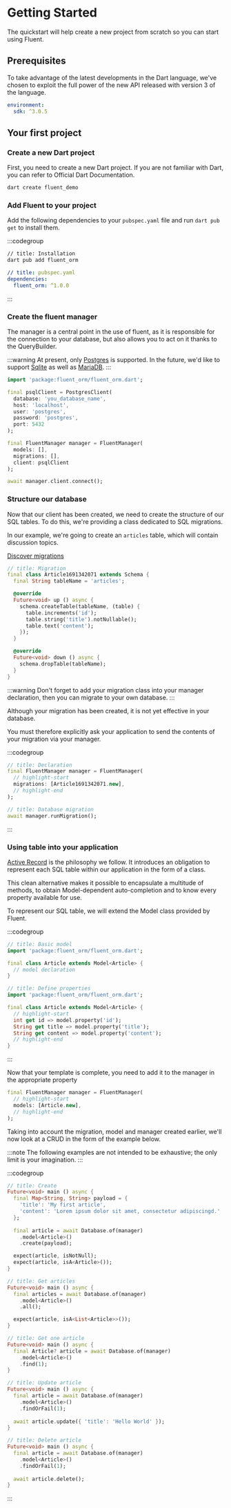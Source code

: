# Getting Started

The quickstart will help create a new project from scratch so you can start using Fluent.

## Prerequisites
To take advantage of the latest developments in the Dart language, we've chosen to exploit the full power of the new API released with version 3 of the language.
```yaml
environment:
  sdk: ^3.0.5
```

## Your first project

### Create a new Dart project
First, you need to create a new Dart project. If you are not familiar with Dart, you can refer to Official Dart Documentation.
```bash
dart create fluent_demo
```

### Add Fluent to your project
Add the following dependencies to your `pubspec.yaml` file and run `dart pub get` to install them.

:::codegroup
```bash
// title: Installation
dart pub add fluent_orm
```

```yaml
// title: pubspec.yaml
dependencies:
  fluent_orm: ^1.0.0
```
:::

### Create the fluent manager
The manager is a central point in the use of fluent, as it is responsible for the connection to your database, but also allows you to act on it thanks to the QueryBuilder.

:::warning
At present, only [Postgres](https://docs.postgresql.fr/current/app-psql.html) is supported. In the future, we'd like to support [Sqlite](https://en.wikipedia.org/wiki/MariaDB) as well as [MariaDB](https://en.wikipedia.org/wiki/MariaDB).
:::

```dart
import 'package:fluent_orm/fluent_orm.dart';

final psqlClient = PostgresClient(
  database: 'you_database_name',
  host: 'localhost',
  user: 'postgres',
  password: 'postgres',
  port: 5432
);

final FluentManager manager = FluentManager(
  models: [],
  migrations: [],
  client: psqlClient
);

await manager.client.connect();
```

### Structure our database
Now that our client has been created, we need to create the structure of our SQL tables. To do this, we're providing a class dedicated to SQL migrations.

In our example, we're going to create an `articles` table, which will contain discussion topics.

[Discover migrations](migrations)
```dart
// title: Migration
final class Article1691342071 extends Schema {
  final String tableName = 'articles';

  @override
  Future<void> up () async {
    schema.createTable(tableName, (table) {
      table.increments('id');
      table.string('title').notNullable();
      table.text('content');
    });
  }

  @override
  Future<void> down () async {
    schema.dropTable(tableName);
  }
}
```

:::warning
Don't forget to add your migration class into your manager declaration, then you can migrate to your own database.
:::

Although your migration has been created, it is not yet effective in your database.

You must therefore explicitly ask your application to send the contents of your migration via your manager.

:::codegroup
```dart
// title: Declaration
final FluentManager manager = FluentManager(
  // highlight-start
  migrations: [Article1691342071.new],
  // highlight-end
);
```

```dart
// title: Database migration
await manager.runMigration();
```
:::

### Using table into your application
[Active Record](https://en.wikipedia.org/wiki/Active_record_pattern) is the philosophy we follow. It introduces an obligation to represent each SQL table within our application in the form of a class.

This clean alternative makes it possible to encapsulate a multitude of methods, to obtain Model-dependent auto-completion and to know every property available for use.

To represent our SQL table, we will extend the Model class provided by Fluent.

:::codegroup
```dart
// title: Basic model
import 'package:fluent_orm/fluent_orm.dart';

final class Article extends Model<Article> {
  // model declaration
}
```

```dart
// title: Define properties
import 'package:fluent_orm/fluent_orm.dart';

final class Article extends Model<Article> {
  // highlight-start
  int get id => model.property('id');
  String get title => model.property('title');
  String get content => model.property('content');
  // highlight-end
}
```
:::

Now that your template is complete, you need to add it to the manager in the appropriate property
```dart
final FluentManager manager = FluentManager(
  // highlight-start
  models: [Article.new],
  // highlight-end
);
```

Taking into account the migration, model and manager created earlier, we'll now look at a CRUD in the form of the example below.

:::note
The following examples are not intended to be exhaustive; the only limit is your imagination.
:::

:::codegroup
```dart
// title: Create
Future<void> main () async {
  final Map<String, String> payload = {
    'title': 'My first article',
    'content': 'Lorem ipsum dolor sit amet, consectetur adipiscingd.'
  };
  
  final article = await Database.of(manager)
    .model<Article>()
    .create(payload);

  expect(article, isNotNull);
  expect(article, isA<Article>());
}
```

```dart
// title: Get articles
Future<void> main () async {
  final articles = await Database.of(manager)
    .model<Article>()
    .all();

  expect(article, isA<List<Article>>());
}
```

```dart
// title: Get one article
Future<void> main () async {
  final Article? article = await Database.of(manager)
    .model<Article>()
    .find(1);
}
```

```dart
// title: Update article
Future<void> main () async {
  final article = await Database.of(manager)
    .model<Article>()
    .findOrFail(1);
  
  await article.update({ 'title': 'Hello World' });
}
```

```dart
// title: Delete article
Future<void> main () async {
  final article = await Database.of(manager)
    .model<Article>()
    .findOrFail(1);
  
  await article.delete();
}
```
:::
